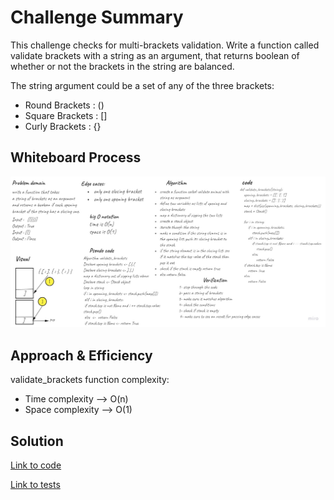 # Challenge Summary
This challenge checks for multi-brackets validation.
Write a function called validate brackets with a string as an argument, that returns boolean of whether or not the brackets in the string are balanced.

The string argument could be a set of any of the three brackets:
- Round Brackets : ()
- Square Brackets : []
- Curly Brackets : {}

## Whiteboard Process
![](stack-queue-brackets.jpg)

## Approach & Efficiency
validate_brackets function complexity:
- Time complexity --> O(n)
- Space complexity --> O(1)

## Solution
[Link to code](./stack_queue_brackets/stack_queue_brackets.py)

[Link to tests](./tests/test_stack_queue_brackets.py)
